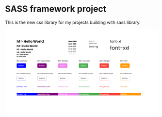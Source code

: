 # SASS framework project

This is the new css library for my projects building with sass library.

![](images/info.png)
